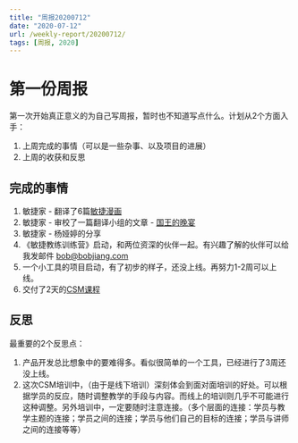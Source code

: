 ```yaml
---
title: "周报20200712"
date: "2020-07-12"
url: /weekly-report/20200712/
tags: [周报, 2020]
---
```


# 第一份周报

第一次开始真正意义的为自己写周报，暂时也不知道写点什么。计划从2个方面入手：

1. 上周完成的事情（可以是一些杂事、以及项目的进展）
2. 上周的收获和反思

## 完成的事情

1. 敏捷家 - 翻译了6篇[敏捷漫画](https://www.bobjiang.com/tags/comic-agile.html)
2. 敏捷家 - 审校了一篇翻译小组的文章 - [国王的晚宴](https://www.bobjiang.com/king_dinner/)
3. 敏捷家 - 杨娅婷的分享
4. 《敏捷教练训练营》启动，和两位资深的伙伴一起。有兴趣了解的伙伴可以给我发邮件 bob@bobjiang.com
5. 一个小工具的项目启动，有了初步的样子，还没上线。再努力1-2周可以上线。
6. 交付了2天的[CSM课程](/csm/)

## 反思

最重要的2个反思点：

1. 产品开发总比想象中的要难得多。看似很简单的一个工具，已经进行了3周还没上线。
2. 这次CSM培训中，（由于是线下培训）深刻体会到面对面培训的好处。可以根据学员的反应，随时调整教学的手段与内容。而线上的培训则几乎不可能进行这种调整。另外培训中，一定要随时注意连接。（多个层面的连接：学员与教学主题的连接；学员之间的连接；学员与他们自己的目标的连接；学员与讲师之间的连接等等）